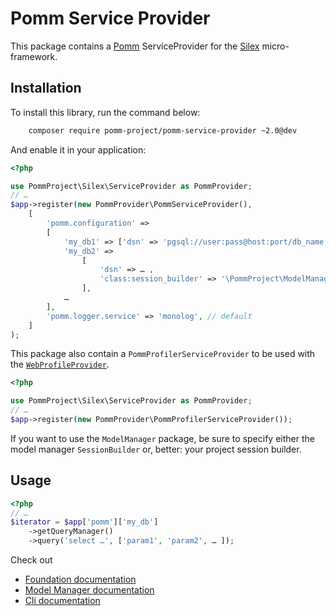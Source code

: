 # Pomm Service Provider

This package contains a [Pomm](http://www.pomm-project.org) ServiceProvider for the [Silex](http://silex.sensiolabs.org) micro-framework.

## Installation

To install this library, run the command below:

```bash
    composer require pomm-project/pomm-service-provider ~2.0@dev
```

And enable it in your application:

```php
<?php

use PommProject\Silex\ServiceProvider as PommProvider;
// …
$app->register(new PommProvider\PommServiceProvider(),
    [
        'pomm.configuration' =>
        [
            'my_db1' => ['dsn' => 'pgsql://user:pass@host:port/db_name'],
            'my_db2' => 
                [
                    'dsn' => … ,
                    'class:session_builder' => '\PommProject\ModelManager\SessionBuilder',
                ],
            …
        ],
        'pomm.logger.service' => 'monolog', // default
    ]
);
```

This package also contain a `PommProfilerServiceProvider` to be used with the [`WebProfileProvider`](https://github.com/silexphp/Silex-WebProfiler).

```php
<?php

use PommProject\Silex\ServiceProvider as PommProvider;
// …
$app->register(new PommProvider\PommProfilerServiceProvider());
```

If you want to use the `ModelManager` package, be sure to specify either the model manager `SessionBuilder` or, better: your project session builder.

## Usage

```php
<?php
// …
$iterator = $app['pomm']['my_db']
    ->getQueryManager()
    ->query('select …', ['param1', 'param2', … ]);
```

Check out

 * [Foundation documentation](https://github.com/pomm-project/Foundation/blob/master/README.md)
 * [Model Manager documentation](https://github.com/pomm-project/ModelManager/blob/master/README.md)
 * [Cli documentation](https://github.com/pomm-project/Cli/blob/master/README.md)
